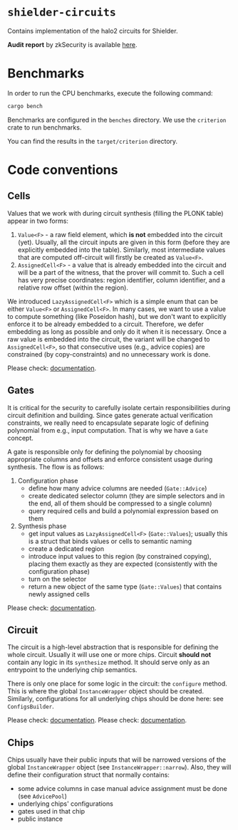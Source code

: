 # `shielder-circuits`

Contains implementation of the halo2 circuits for Shielder.

**Audit report** by zkSecurity is available [here](https://reports.zksecurity.xyz/reports/aleph-zero-shielder/).

# Benchmarks

In order to run the CPU benchmarks, execute the following command:

```bash
cargo bench
```

Benchmarks are configured in the `benches` directory. We use the `criterion` crate to run benchmarks.

You can find the results in the `target/criterion` directory.

# Code conventions

## Cells

Values that we work with during circuit synthesis (filling the PLONK table) appear in two forms:
1. `Value<F>` - a raw field element, which **is not** embedded into the circuit (yet).
   Usually, all the circuit inputs are given in this form (before they are explicitly embedded into the table).
   Similarly, most intermediate values that are computed off-circuit will firstly be created as `Value<F>`.
2. `AssignedCell<F>` - a value that is already embedded into the circuit and will be a part of the witness, that the prover will commit to.
   Such a cell has very precise coordinates: region identifier, column identifier, and a relative row offset (within the region).

We introduced `LazyAssignedCell<F>` which is a simple enum that can be either `Value<F>` or `AssignedCell<F>`.
In many cases, we want to use a value to compute something (like Poseidon hash), but we don't want to explicitly enforce it to be already embedded to a circuit.
Therefore, we defer embedding as long as possible and only do it when it is necessary.
Once a raw value is embedded into the circuit, the variant will be changed to `AssignedCell<F>`, so that consecutive uses (e.g., advice copies) are constrained (by copy-constraints) and no unnecessary work is done.

Please check: [documentation](src/lazy_assigned_cell.rs).

## Gates

It is critical for the security to carefully isolate certain responsibilities during circuit definition and building.
Since gates generate actual verification constraints, we really need to encapsulate separate logic of defining polynomial from e.g., input computation.
That is why we have a `Gate` concept.

A gate is responsible only for defining the polynomial by choosing appropriate columns and offsets and enforce consistent usage during synthesis.
The flow is as follows:
1. Configuration phase
    - define how many advice columns are needed (`Gate::Advice`)
    - create dedicated selector column (they are simple selectors and in the end, all of them should be compressed to a single column)
    - query required cells and build a polynomial expression based on them
2. Synthesis phase
    - get input values as `LazyAssignedCell<F>` (`Gate::Values`); usually this is a struct that binds values or cells to semantic naming
    - create a dedicated region
    - introduce input values to this region (by constrained copying), placing them exactly as they are expected (consistently with the configuration phase)
    - turn on the selector
    - return a new object of the same type (`Gate::Values`) that contains newly assigned cells

Please check: [documentation](src/gates/mod.rs).

## Circuit

The circuit is a high-level abstraction that is responsible for defining the whole circuit.
Usually it will use one or more chips.
Circuit **should not** contain any logic in its `synthesize` method.
It should serve only as an entrypoint to the underlying chip semantics.

There is only one place for some logic in the circuit: the `configure` method.
This is where the global `InstanceWrapper` object should be created.
Similarly, configurations for all underlying chips should be done here: see `ConfigsBuilder`.

Please check: [documentation](src/instance_wrapper.rs).
Please check: [documentation](src/config_builder.rs).

## Chips

Chips usually have their public inputs that will be narrowed versions of the global `InstanceWrapper` object (see `InstanceWrapper::narrow`).
Also, they will define their configuration struct that normally contains:
- some advice columns in case manual advice assignment must be done (see `AdvicePool`)
- underlying chips' configurations
- gates used in that chip
- public instance
